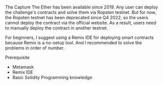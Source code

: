 The Capture The Ether has been available since 2019. Any user can deploy the challenge's contracts and solve them via Ropsten testnet.
But for now, the Ropsten testnet has been deprecated since Q4 2022, so the users cannot deploy the contract via the official website. As a result, users need to manually deploy the contract in another testnet.

For beginners, I suggest using a Remix IDE for deploying smart contracts because Remix is a no-setup tool.
And I recommended to solve the problems in order of number.

Prerequisite
- Metamask
- Remix IDE
- Basic Solidity Programming knowledge
 
